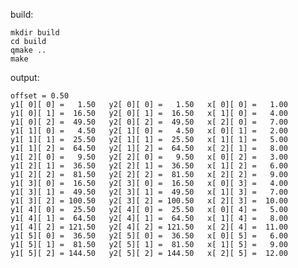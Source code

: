 build:
 
    mkdir build
    cd build
    qmake ..
    make
    
output:

    offset = 0.50
    y1[ 0][ 0] =   1.50   y2[ 0][ 0] =   1.50   x[ 0][ 0] =   1.00
    y1[ 0][ 1] =  16.50   y2[ 0][ 1] =  16.50   x[ 1][ 0] =   4.00
    y1[ 0][ 2] =  49.50   y2[ 0][ 2] =  49.50   x[ 2][ 0] =   7.00
    y1[ 1][ 0] =   4.50   y2[ 1][ 0] =   4.50   x[ 0][ 1] =   2.00
    y1[ 1][ 1] =  25.50   y2[ 1][ 1] =  25.50   x[ 1][ 1] =   5.00
    y1[ 1][ 2] =  64.50   y2[ 1][ 2] =  64.50   x[ 2][ 1] =   8.00
    y1[ 2][ 0] =   9.50   y2[ 2][ 0] =   9.50   x[ 0][ 2] =   3.00
    y1[ 2][ 1] =  36.50   y2[ 2][ 1] =  36.50   x[ 1][ 2] =   6.00
    y1[ 2][ 2] =  81.50   y2[ 2][ 2] =  81.50   x[ 2][ 2] =   9.00
    y1[ 3][ 0] =  16.50   y2[ 3][ 0] =  16.50   x[ 0][ 3] =   4.00
    y1[ 3][ 1] =  49.50   y2[ 3][ 1] =  49.50   x[ 1][ 3] =   7.00
    y1[ 3][ 2] = 100.50   y2[ 3][ 2] = 100.50   x[ 2][ 3] =  10.00
    y1[ 4][ 0] =  25.50   y2[ 4][ 0] =  25.50   x[ 0][ 4] =   5.00
    y1[ 4][ 1] =  64.50   y2[ 4][ 1] =  64.50   x[ 1][ 4] =   8.00
    y1[ 4][ 2] = 121.50   y2[ 4][ 2] = 121.50   x[ 2][ 4] =  11.00
    y1[ 5][ 0] =  36.50   y2[ 5][ 0] =  36.50   x[ 0][ 5] =   6.00
    y1[ 5][ 1] =  81.50   y2[ 5][ 1] =  81.50   x[ 1][ 5] =   9.00
    y1[ 5][ 2] = 144.50   y2[ 5][ 2] = 144.50   x[ 2][ 5] =  12.00
